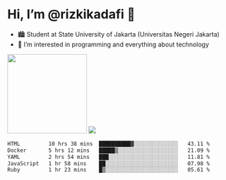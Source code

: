 # Hi, I’m @rizkikadafi 👋
- 🏙 Student at State University of Jakarta (Universitas Negeri Jakarta)
- 👀 I’m interested in programming and everything about technology
<img height="180em" src="https://github-readme-stats.vercel.app/api?username=rizkikadafi&show_icons=true&hide_border=true&&count_private=true&include_all_commits=true" />
<img src="https://github-readme-stats.vercel.app/api/top-langs/?username=rizkikadafi&show_icons=true&hide_border=true&&count_private=true&include_all_commits=true" />

<!--START_SECTION:waka-->

```txt
HTML         10 hrs 38 mins  ██████████▓░░░░░░░░░░░░░░   43.11 %
Docker       5 hrs 12 mins   █████▒░░░░░░░░░░░░░░░░░░░   21.09 %
YAML         2 hrs 54 mins   ███░░░░░░░░░░░░░░░░░░░░░░   11.81 %
JavaScript   1 hr 58 mins    ██░░░░░░░░░░░░░░░░░░░░░░░   07.98 %
Ruby         1 hr 23 mins    █▒░░░░░░░░░░░░░░░░░░░░░░░   05.61 %
```

<!--END_SECTION:waka-->

<!---
rizkikadafi/rizkikadafi is a ✨ special ✨ repository because its `README.md` (this file) appears on your GitHub profile.
You can click the Preview link to take a look at your changes.
--->
